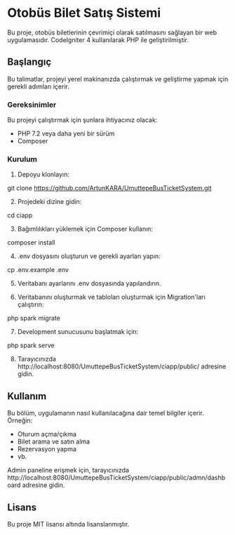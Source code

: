 # Otobüs Bilet Satış Sistemi

Bu proje, otobüs biletlerinin çevrimiçi olarak satılmasını sağlayan bir web uygulamasıdır. CodeIgniter 4 kullanılarak PHP ile geliştirilmiştir.

## Başlangıç

Bu talimatlar, projeyi yerel makinanızda çalıştırmak ve geliştirme yapmak için gerekli adımları içerir.

### Gereksinimler

Bu projeyi çalıştırmak için şunlara ihtiyacınız olacak:

- PHP 7.2 veya daha yeni bir sürüm
- Composer

### Kurulum

1. Depoyu klonlayın:

git clone https://github.com/ArtunKARA/UmuttepeBusTicketSystem.git

2. Projedeki dizine gidin:

cd ciapp

3. Bağımlılıkları yüklemek için Composer kullanın:

composer install

4. .env dosyasını oluşturun ve gerekli ayarları yapın:

cp .env.example .env

5. Veritabanı ayarlarını .env dosyasında yapılandırın.

6. Veritabanını oluşturmak ve tabloları oluşturmak için Migration'ları çalıştırın:

php spark migrate

7. Development sunucusunu başlatmak için:

php spark serve

8. Tarayıcınızda http://localhost:8080/UmuttepeBusTicketSystem/ciapp/public/ adresine gidin.

## Kullanım

Bu bölüm, uygulamanın nasıl kullanılacağına dair temel bilgiler içerir. Örneğin:

- Oturum açma/çıkma
- Bilet arama ve satın alma
- Rezervasyon yapma
- vb.

Admin paneline erişmek için, tarayıcınızda http://localhost:8080/UmuttepeBusTicketSystem/ciapp/public/admn/dashboard adresine gidin.

## Lisans

Bu proje MIT lisansı altında lisanslanmıştır.
